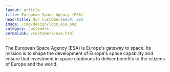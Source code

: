 ```yaml
---
layout: article
title: European Space Agency (ESA)
head-title: Our Customers&#58; ESA
image: /img/design/logo_esa.png
category: customers
permalink: /customers/esa.html
---
```


The European Space Agency (ESA) is Europe's gateway to space. Its
mission is to shape the development of Europe's space capability and
ensure that investment in space continues to deliver benefits to the
citizens of Europe and the world.

